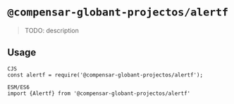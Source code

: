 # `@compensar-globant-projectos/alertf`

> TODO: description

## Usage

```
CJS
const alertf = require('@compensar-globant-projectos/alertf');

ESM/ES6
import {Alertf} from '@compensar-globant-projectos/alertf'
```
